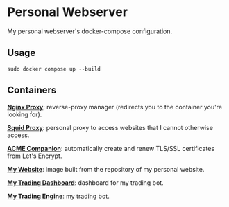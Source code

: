 # Personal Webserver
My personal webserver's docker-compose configuration.

## Usage

```console
sudo docker compose up --build
```

## Containers

**[Nginx Proxy](https://github.com/nginx-proxy/nginx-proxy)**: reverse-proxy manager (redirects you to the container you're looking for).

**[Squid Proxy](https://github.com/squid-cache/squid)**: personal proxy to access websites that I cannot otherwise access.

**[ACME Companion](https://github.com/nginx-proxy/acme-companion)**: automatically create and renew TLS/SSL certificates from Let's Encrypt.

**[My Website](https://github.com/joshuapjacob/joshuapjacob.com)**: image built from the repository of my personal website.

**[My Trading Dashboard](https://github.com/joshuapjacob/trading-dashboard)**: dashboard for my trading bot.

**[My Trading Engine](https://github.com/joshuapjacob/trading-engine)**: my trading bot.
